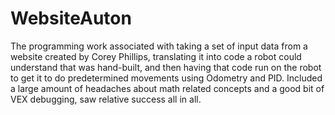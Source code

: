 # WebsiteAuton
The programming work associated with taking a set of input data from a website created by Corey Phillips, translating it into code a robot could understand that was hand-built, and then having that code run on the robot to get it to do predetermined movements using Odometry and PID. Included a large amount of headaches about math related concepts and a good bit of VEX debugging, saw relative success all in all. 
